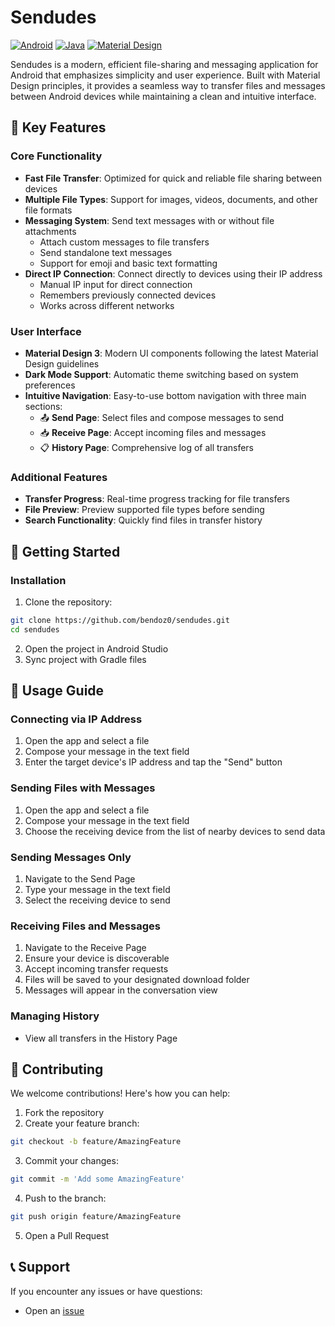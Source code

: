 # Sendudes
[![Android](https://img.shields.io/badge/Android-3DDC84?style=flat&logo=android&logoColor=white)](https://developer.android.com/)
[![Java](https://img.shields.io/badge/Java-007396?style=flat&logo=java&logoColor=white)](https://www.java.com/)
[![Material Design](https://img.shields.io/badge/Material%20Design-6200EE?style=flat&logo=materialdesign&logoColor=white)](https://material.io/)

Sendudes is a modern, efficient file-sharing and messaging application for Android that emphasizes simplicity and user experience. Built with Material Design principles, it provides a seamless way to transfer files and messages between Android devices while maintaining a clean and intuitive interface.

## 📱 Key Features
### Core Functionality
- **Fast File Transfer**: Optimized for quick and reliable file sharing between devices
- **Multiple File Types**: Support for images, videos, documents, and other file formats
- **Messaging System**: Send text messages with or without file attachments
  - Attach custom messages to file transfers
  - Send standalone text messages
  - Support for emoji and basic text formatting
- **Direct IP Connection**: Connect directly to devices using their IP address
  - Manual IP input for direct connection
  - Remembers previously connected devices
  - Works across different networks

### User Interface
- **Material Design 3**: Modern UI components following the latest Material Design guidelines
- **Dark Mode Support**: Automatic theme switching based on system preferences
- **Intuitive Navigation**: Easy-to-use bottom navigation with three main sections:
  - 📤 **Send Page**: Select files and compose messages to send
  - 📥 **Receive Page**: Accept incoming files and messages
  - 📋 **History Page**: Comprehensive log of all transfers

### Additional Features
- **Transfer Progress**: Real-time progress tracking for file transfers
- **File Preview**: Preview supported file types before sending
- **Search Functionality**: Quickly find files in transfer history

## 🚀 Getting Started
### Installation
1. Clone the repository:
```bash
git clone https://github.com/bendoz0/sendudes.git
cd sendudes
```
2. Open the project in Android Studio
3. Sync project with Gradle files

## 📱 Usage Guide
### Connecting via IP Address
1. Open the app and select a file
2. Compose your message in the text field
3. Enter the target device's IP address and tap the "Send" button

### Sending Files with Messages
1. Open the app and select a file
3. Compose your message in the text field
4. Choose the receiving device from the list of nearby devices to send data

### Sending Messages Only
1. Navigate to the Send Page
2. Type your message in the text field
3. Select the receiving device to send
   
### Receiving Files and Messages
1. Navigate to the Receive Page
2. Ensure your device is discoverable
3. Accept incoming transfer requests
4. Files will be saved to your designated download folder
5. Messages will appear in the conversation view

### Managing History
- View all transfers in the History Page

## 🤝 Contributing
We welcome contributions! Here's how you can help:
1. Fork the repository
2. Create your feature branch:
```bash
git checkout -b feature/AmazingFeature
```
3. Commit your changes:
```bash
git commit -m 'Add some AmazingFeature'
```
4. Push to the branch:
```bash
git push origin feature/AmazingFeature
```
5. Open a Pull Request

## 📞 Support
If you encounter any issues or have questions:
- Open an [issue](https://github.com/bendoz0/sendudes/issues)

